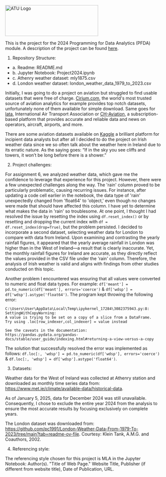 <img src="https://studenthub.atu.ie/assets/ATU_Logo.fa93bf0a.svg" alt="ATU Logo" width="300" height="100">

This is the project for the 2024 Programming for Data Analytics (PFDA) module. A description of the project can be found [here](https://github.com/andrewbeattycourseware/PFDA-courseware/blob/main/labs/Project%20Description.pdf). 

1. Repository Structure:

- a. Readme: README.md
- b. Jupyter Notebook: Project2024.ipynb
- c. Athenry weather dataset: mly1875.csv
- d. London weather dataset: london_weather_data_1979_to_2023.csv

Initially, I was going to do a project on aviation but struggled to find usable datasets that were free of charge. [Cirium.com](www.cirium.com), the world's most trusted source of aviation analytics for example provides top notch datasets, unfortunately none of them available for simple download. Same goes for [Iata](www.iata.org), International Air Transport Association or [CH-Aviation](https://www.ch-aviation.com), a subscription-based platform that provides accurate and reliable data and news on operators, aircraft, airports, and more. 

There are some aviation datasets available on [Kaggle](https://www.kaggle.com/) a brilliant platform for incipient data analysts but after all I decided to do the project on Irish weather data since we so often talk about the weather here in Ireland due to its erratic nature. As the saying goes: “If in the sky you see cliffs and towers, it won’t be long before there is a shower.” 

2. Project challenges:

For assignment 6, we analyzed weather data, which gave me the confidence to leverage that experience for this project. However, there were a few unexpected challenges along the way. The 'rain' column proved to be particularly problematic, causing recurring issues. For instance, after updating a code cell earlier in the notebook, the data type of 'rain' unexpectedly changed from 'float64' to 'object,' even though no changes were made that should have affected this column. I have yet to determine what makes the data in 'rain' so troublesome. At one point, I thought I had resolved the issue by resetting the index using `df.reset_index()` or by resetting and dropping the current index with `df = df.reset_index(drop=True)`, but the problem persisted. I decided to incorporate a second dataset, selecting weather data for London to compare with data from Ireland. Upon examining and contrasting the yearly rainfall figures, it appeared that the yearly average rainfall in London was higher than in the West of Ireland—a result that is clearly inaccurate. Yet, the monthly rainfall figures for Ireland are accurate, as they directly reflect the values provided in the CSV file under the 'rain' column. Therefore, the analysis of Irish weather is valid and aligns with findings from other studies conducted on this topic.

Another problem I encountered was ensuring that all values were converted to numeric and float data types. For example: `df['meant'] = pd.to_numeric(df['meant'], errors='coerce')` & `df['wdsp'] = df['wdsp'].astype('float64')`. The program kept throwing the following error: 

```
C:\Users\User\AppData\Local\Temp\ipykernel_17284\3082375943.py:8: SettingWithCopyWarning: 
A value is trying to be set on a copy of a slice from a DataFrame.
Try using .loc[row_indexer,col_indexer] = value instead

See the caveats in the documentation: https://pandas.pydata.org/pandas-docs/stable/user_guide/indexing.html#returning-a-view-versus-a-copy
```

The solution that successfully resolved the error was implemented as follows: `df.loc[:, 'wdsp'] = pd.to_numeric(df['wdsp'], errors='coerce')` & `df.loc[:, 'wdsp'] = df['wdsp'].astype('float64')`.

3. Datasets:

Weather data for the West of Ireland was collected at Athenry station and downloaded as monthly time series data from: https://www.met.ie/climate/available-data/historical-data.

As of January 5, 2025, data for December 2024 was still unavailable. Consequently, I chose to exclude the entire year 2024 from the analysis to ensure the most accurate results by focusing exclusively on complete years.

The London dataset was downloaded from: https://github.com/pc1991/London-Weather-Data-From-1979-To-2023/tree/main?tab=readme-ov-file. Courtesy: Klein Tank, A.M.G. and Coauthors, 2002.

4. Referencing style:

The referencing style chosen for this project is MLA in the Jupyter Notebook: Author(s). "Title of Web Page." Website Title, Publisher (if different from website title), Date of Publication, URL. 